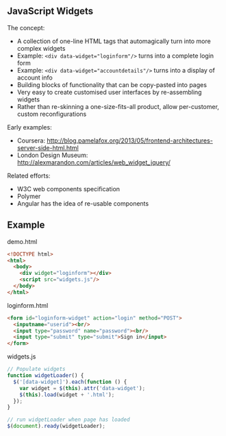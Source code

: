 JavaScript Widgets
------------------

The concept:

  * A collection of one-line HTML tags that automagically turn into more complex widgets
  * Example: ```<div data-widget="loginform"/>``` turns into a complete login form
  * Example: ```<div data-widget="accountdetails"/>``` turns into a display of account info
  * Building blocks of functionality that can be copy-pasted into pages 
  * Very easy to create customised user interfaces by re-assembling widgets
  * Rather than re-skinning a one-size-fits-all product, allow per-customer, custom reconfigurations

Early examples:
   * Coursera: http://blog.pamelafox.org/2013/05/frontend-architectures-server-side-html.html
   * London Design Museum: http://alexmarandon.com/articles/web_widget_jquery/

Related efforts:
   * W3C web components specification
   * Polymer
   * Angular has the idea of re-usable components
  
Example
-------

demo.html
```html
<!DOCTYPE html>
<html>
  <body>
    <div widget="loginform"></div>
    <script src="widgets.js"/>
  </body>
</html>
```

loginform.html
```html
<form id="loginform-widget" action="login" method="POST">
  <inputname="userid"><br/>
  <input type="password" name="password"><br/>
  <input type="submit" type="submit">Sign in</input>
</form>

```

widgets.js
```javascript
// Populate widgets
function widgetLoader() {
  $('[data-widget]').each(function () {
    var widget = $(this).attr('data-widget');
    $(this).load(widget + '.html');
  });
}

// run widgetLoader when page has loaded
$(document).ready(widgetLoader);
```    
